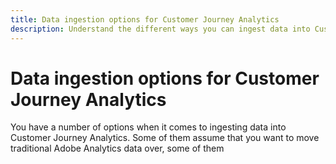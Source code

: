 ```yaml
---
title: Data ingestion options for Customer Journey Analytics
description: Understand the different ways you can ingest data into Customer Journey Analytics
---
```


# Data ingestion options for Customer Journey Analytics

You have a number of options when it comes to ingesting data into Customer Journey Analytics. Some of them assume that you want to move traditional Adobe Analytics data over, some of them 